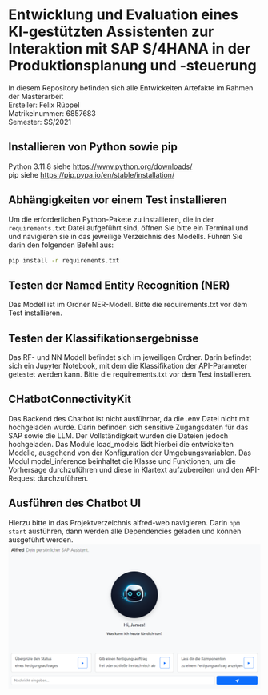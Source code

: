 # Entwicklung und Evaluation eines KI-gestützten Assistenten zur Interaktion mit SAP S/4HANA in der Produktionsplanung und -steuerung
In diesem Repository befinden sich alle Entwickelten Artefakte im Rahmen der Masterarbeit  
Ersteller: Felix Rüppel  
Matrikelnummer: 6857683  
Semester: SS/2021

## Installieren von Python sowie pip
Python 3.11.8 siehe https://www.python.org/downloads/  
pip siehe https://pip.pypa.io/en/stable/installation/

## Abhängigkeiten vor einem Test installieren
Um die erforderlichen Python-Pakete zu installieren, die in der `requirements.txt` Datei aufgeführt sind, öffnen Sie bitte ein Terminal und und navigieren sie in das jeweilige Verzeichnis des Modells. Führen Sie darin den folgenden Befehl aus:

```bash
pip install -r requirements.txt
```

## Testen der Named Entity Recognition (NER)
Das Modell ist im Ordner NER-Modell. Bitte die requirements.txt vor dem Test installieren.

## Testen der Klassifikationsergebnisse
Das RF- und NN Modell befindet sich im jeweiligen Ordner. Darin befindet sich ein Jupyter Notebook, mit dem die Klassifikation der API-Parameter getestet werden kann. Bitte die requirements.txt vor dem Test installieren.

## CHatbotConnectivityKit
Das Backend des Chatbot ist nicht ausführbar, da die .env Datei nicht mit hochgeladen wurde. Darin befinden sich sensitive Zugangsdaten für das SAP sowie die LLM. Der Vollständigkeit wurden die Dateien jedoch hochgeladen. Das Module load_models lädt hierbei die entwickelten Modelle, ausgehend von der Konfiguration der Umgebungsvariablen. Das Modul model_inference beinhaltet die Klasse und Funktionen, um die Vorhersage durchzuführen und diese in Klartext aufzubereiten und den API-Request durchzuführen.

## Ausführen des Chatbot UI
Hierzu bitte in das Projektverzeichnis alfred-web navigieren. Darin ```npm start``` ausführen, dann werden alle Dependencies geladen und können ausgeführt werden.
![React Web App für den Chatbot Alfred](alfred_react.png "React Web App für den Chatbot Alfred")
